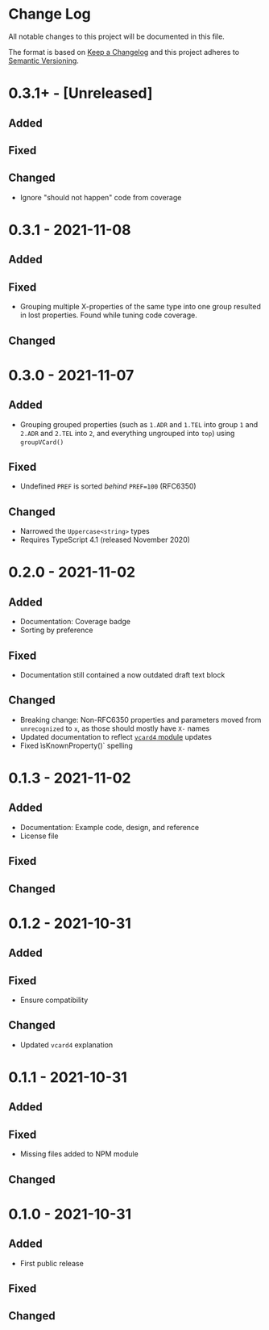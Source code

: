 # Change Log

All notable changes to this project will be documented in this file.

The format is based on [Keep a Changelog](https://keepachangelog.com/) and this
project adheres to [Semantic Versioning](https://semver.org/).

# 0.3.1+ - [Unreleased]

## Added

## Fixed

## Changed

- Ignore "should not happen" code from coverage

# 0.3.1 - 2021-11-08

## Added

## Fixed

- Grouping multiple X-properties of the same type into one group resulted in
  lost properties. Found while tuning code coverage.

## Changed

# 0.3.0 - 2021-11-07

## Added

- Grouping grouped properties (such as `1.ADR` and `1.TEL` into group `1` and
  `2.ADR` and `2.TEL` into `2`, and everything ungrouped into `top`) using
  `groupVCard()`

## Fixed

- Undefined `PREF` is sorted _behind_ `PREF=100` (RFC6350)

## Changed

- Narrowed the `Uppercase<string>` types
- Requires TypeScript 4.1 (released November 2020)

# 0.2.0 - 2021-11-02

## Added

- Documentation: Coverage badge
- Sorting by preference

## Fixed

- Documentation still contained a now outdated draft text block

## Changed

- Breaking change: Non-RFC6350 properties and parameters moved from
  `unrecognized` to `x`, as those should mostly have `X-` names
- Updated documentation to reflect
  [`vcard4` module](https://github.com/kelseykm/vcard4) updates
- Fixed ìsKnownProperty()` spelling

# 0.1.3 - 2021-11-02

## Added

- Documentation: Example code, design, and reference
- License file

## Fixed

## Changed

# 0.1.2 - 2021-10-31

## Added

## Fixed

- Ensure compatibility

## Changed

- Updated `vcard4` explanation

# 0.1.1 - 2021-10-31

## Added

## Fixed

- Missing files added to NPM module

## Changed

# 0.1.0 - 2021-10-31

## Added

- First public release

## Fixed

## Changed
